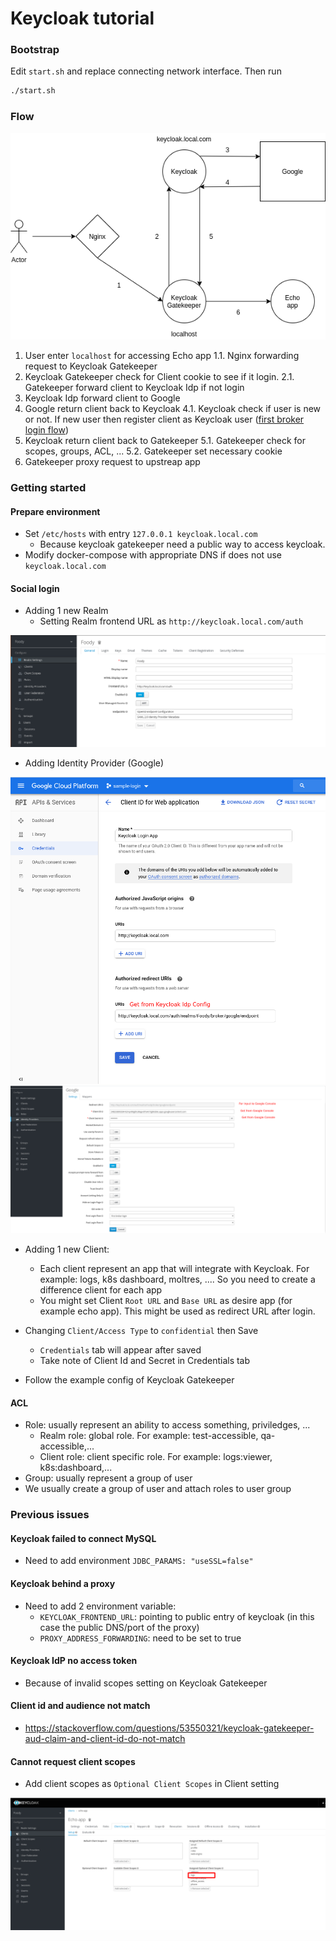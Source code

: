 # Keycloak tutorial

### Bootstrap

Edit `start.sh` and replace connecting network interface. Then run

```sh
./start.sh
```

### Flow

![flow](resources/flow.png)

1. User enter `localhost` for accessing Echo app
  1.1. Nginx forwarding request to Keycloak Gatekeeper
2. Keycloak Gatekeeper check for Client cookie to see if it login.
  2.1. Gatekeeper forward client to Keycloak Idp if not login
3. Keycloak Idp forward client to Google
4. Google return client back to Keycloak
  4.1. Keycloak check if user is new or not. If new user then register client as Keycloak user ([first broker login flow](https://github.com/keycloak/keycloak-documentation/blob/master/server_admin/topics/identity-broker/first-login-flow.adoc))
5. Keycloak return client back to Gatekeeper
  5.1. Gatekeeper check for scopes, groups, ACL, ...
  5.2. Gatekeeper set necessary cookie
6. Gatekeeper proxy request to upstreap app

### Getting started

#### Prepare environment

- Set `/etc/hosts` with entry `127.0.0.1 keycloak.local.com`
  - Because keycloak gatekeeper need a public way to access keycloak.
- Modify docker-compose with appropriate DNS if does not use `keycloak.local.com`

#### Social login

- Adding 1 new Realm
  - Setting Realm frontend URL as `http://keycloak.local.com/auth`

![realm](resources/realm_config.png)

- Adding Identity Provider (Google)

![idp1](resources/google_console.png)
![idp2](resources/keycloak_idp.png)

- Adding 1 new Client:
  - Each client represent an app that will integrate with Keycloak. For example: logs, k8s dashboard, moltres, .... So you need to create a difference client for each app
  - You might set Client `Root URL` and `Base URL` as desire app (for example echo app). This might be used as redirect URL after login.

- Changing `Client/Access Type` to `confidential` then Save
  - `Credentials` tab will appear after saved
  - Take note of Client Id and Secret in Credentials tab

- Follow the example config of Keycloak Gatekeeper

#### ACL

- Role: usually represent an ability to access something, priviledges, ...
  - Realm role: global role. For example: test-accessible, qa-accessible,...
  - Client role: client specific role. For example: logs:viewer, k8s:dashboard,...
- Group: usually represent a group of user
- We usually create a group of user and attach roles to user group


### Previous issues

#### Keycloak failed to connect MySQL

- Need to add environment `JDBC_PARAMS: "useSSL=false"`

#### Keycloak behind a proxy

- Need to add 2 environment variable:
  - `KEYCLOAK_FRONTEND_URL`: pointing to public entry of keycloak (in this case the public DNS/port of the proxy)
  - `PROXY_ADDRESS_FORWARDING`: need to be set to true

#### Keycloak IdP no access token

- Because of invalid scopes setting on Keycloak Gatekeeper

#### Client id and audience not match

- https://stackoverflow.com/questions/53550321/keycloak-gatekeeper-aud-claim-and-client-id-do-not-match

#### Cannot request client scopes

- Add client scopes as `Optional Client Scopes` in Client setting

![client_scope](resources/client_scope.png)
